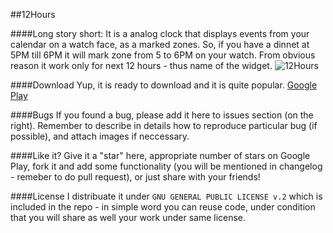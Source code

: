 ##12Hours

####Long story short: 
It is a analog clock that displays events from your calendar on a watch face, as a marked zones. So, if you have a dinnet at 5PM till 6PM it will mark zone from 5 to 6PM on your watch. From obvious reason it work only for next 12 hours - thus name of the widget.
![12Hours](http://12hours.io/assets/img/phone-1.png "12Hours")


####Download
Yup, it is ready to download and it is quite popular.
[Google Play](https://play.google.com/store/apps/details?id=com.tajchert.hours)

####Bugs
If you found a bug, please add it here to issues section (on the right). Remember to describe in details how to reproduce particular bug (if possible), and attach images if neccessary.

####Like it?
Give it a "star" here, appropriate number of stars on Google Play, fork it and add some functionality (you will be mentioned in changelog - remeber to do pull request), or just share with your friends!

####License
I distribuate it under `GNU GENERAL PUBLIC LICENSE v.2` which is included in the repo - in simple word you can reuse code, under condition that you will share as well your work under same license.
